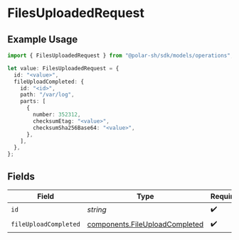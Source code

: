 # FilesUploadedRequest

## Example Usage

```typescript
import { FilesUploadedRequest } from "@polar-sh/sdk/models/operations";

let value: FilesUploadedRequest = {
  id: "<value>",
  fileUploadCompleted: {
    id: "<id>",
    path: "/var/log",
    parts: [
      {
        number: 352312,
        checksumEtag: "<value>",
        checksumSha256Base64: "<value>",
      },
    ],
  },
};
```

## Fields

| Field                                                                            | Type                                                                             | Required                                                                         | Description                                                                      |
| -------------------------------------------------------------------------------- | -------------------------------------------------------------------------------- | -------------------------------------------------------------------------------- | -------------------------------------------------------------------------------- |
| `id`                                                                             | *string*                                                                         | :heavy_check_mark:                                                               | The file ID.                                                                     |
| `fileUploadCompleted`                                                            | [components.FileUploadCompleted](../../models/components/fileuploadcompleted.md) | :heavy_check_mark:                                                               | N/A                                                                              |